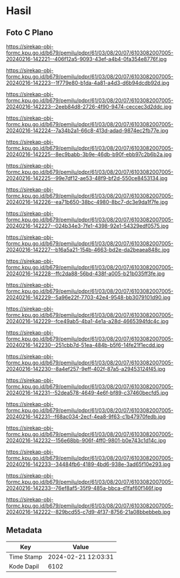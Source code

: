 # Hasil

## Foto C Plano

https://sirekap-obj-formc.kpu.go.id/b679/pemilu/pdpr/61/03/08/20/07/6103082007005-20240216-142221--406f12a5-9093-43ef-a4b4-0fa354e8776f.jpg

https://sirekap-obj-formc.kpu.go.id/b679/pemilu/pdpr/61/03/08/20/07/6103082007005-20240216-142223--1f779e80-b1da-4a81-a4d3-d6b94dcdb92d.jpg

https://sirekap-obj-formc.kpu.go.id/b679/pemilu/pdpr/61/03/08/20/07/6103082007005-20240216-142223--2eeb84d8-2726-4f90-9474-ceccec3d2ddc.jpg

https://sirekap-obj-formc.kpu.go.id/b679/pemilu/pdpr/61/03/08/20/07/6103082007005-20240216-142224--7a34b2a1-66c8-413d-adad-9874ec2fb77e.jpg

https://sirekap-obj-formc.kpu.go.id/b679/pemilu/pdpr/61/03/08/20/07/6103082007005-20240216-142225--8ec9babb-3b9e-46db-b90f-ebb97c2b6b2a.jpg

https://sirekap-obj-formc.kpu.go.id/b679/pemilu/pdpr/61/03/08/20/07/6103082007005-20240216-142225--99e7df12-ae53-48f9-bf2d-550ce8453134.jpg

https://sirekap-obj-formc.kpu.go.id/b679/pemilu/pdpr/61/03/08/20/07/6103082007005-20240216-142226--ea71b650-38bc-4980-8bc7-dc3e9da1f7fe.jpg

https://sirekap-obj-formc.kpu.go.id/b679/pemilu/pdpr/61/03/08/20/07/6103082007005-20240216-142227--024b34e3-7fe1-4398-92e1-54329edf0575.jpg

https://sirekap-obj-formc.kpu.go.id/b679/pemilu/pdpr/61/03/08/20/07/6103082007005-20240216-142227--b16a5a21-154b-4663-bd2e-da2beaea848c.jpg

https://sirekap-obj-formc.kpu.go.id/b679/pemilu/pdpr/61/03/08/20/07/6103082007005-20240216-142228--ffc2da88-56bd-438f-a005-b21b035ff3fe.jpg

https://sirekap-obj-formc.kpu.go.id/b679/pemilu/pdpr/61/03/08/20/07/6103082007005-20240216-142229--5a96e22f-7703-42e4-9548-bb3079101d90.jpg

https://sirekap-obj-formc.kpu.go.id/b679/pemilu/pdpr/61/03/08/20/07/6103082007005-20240216-142229--fce49ab5-4ba1-4e1a-a28d-4665394fdc4c.jpg

https://sirekap-obj-formc.kpu.go.id/b679/pemilu/pdpr/61/03/08/20/07/6103082007005-20240216-142230--251cbb7d-51ea-484b-b5f6-14fe21f1ecdd.jpg

https://sirekap-obj-formc.kpu.go.id/b679/pemilu/pdpr/61/03/08/20/07/6103082007005-20240216-142230--8a4ef257-9eff-402f-87a5-a29453124f45.jpg

https://sirekap-obj-formc.kpu.go.id/b679/pemilu/pdpr/61/03/08/20/07/6103082007005-20240216-142231--52dea578-4649-4e6f-bf89-c37460becfd5.jpg

https://sirekap-obj-formc.kpu.go.id/b679/pemilu/pdpr/61/03/08/20/07/6103082007005-20240216-142231--f68ac034-2ecf-4ea8-9f63-c1b47970fedb.jpg

https://sirekap-obj-formc.kpu.go.id/b679/pemilu/pdpr/61/03/08/20/07/6103082007005-20240216-142232--156e68bb-906f-4ff0-9801-b0e743c1d14c.jpg

https://sirekap-obj-formc.kpu.go.id/b679/pemilu/pdpr/61/03/08/20/07/6103082007005-20240216-142233--34484fb6-4189-4bd6-938e-3ad65f10e293.jpg

https://sirekap-obj-formc.kpu.go.id/b679/pemilu/pdpr/61/03/08/20/07/6103082007005-20240216-142233--76ef8af5-35f9-485a-bbca-d1faf60f146f.jpg

https://sirekap-obj-formc.kpu.go.id/b679/pemilu/pdpr/61/03/08/20/07/6103082007005-20240216-142222--829bcd55-c7d9-4f37-8756-21a08bbebbeb.jpg


## Metadata

| Key        | Value               |
| ---------- | ------------------- |
| Time Stamp | 2024-02-21 12:03:31 |
| Kode Dapil | 6102                |



